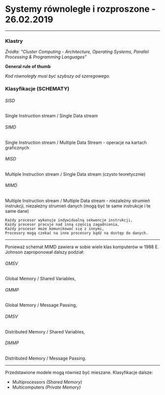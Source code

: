 # Systemy równoległe i rozproszone - 26.02.2019
---

### Klastry
_Źródła:  “Cluster Computing - Architecture, Operating Systems, Parallel Processing & Programming Languages”_

__General rule of thumb__

_Kod równoległy musi być szybszy od szeregowego._

### Klasyfikacje (SCHEMATY)
###### SISD 
Single Instruction stream / Single Data stream


###### SIMD 
Single Instruction stream / Multiple Data Stream - operacje na kartach graficznych


###### MISD 
Multiple Instruction stream / Single Data stream (czysto teoretycznie)


###### MIMD 
Multiple Instruction stream / Multiple Data stream - niezależny strumień instrukcji, niezależny strumień danych (mogą być te same instrukcje i te same dane)


	Każdy procesor wykonuje indywidualną sekwencje instrukcji,
	Każdy procesor pracuje nad inną częścią zagadnienia,
	Każdy procesor może komunikować się z innymi,
	Procesory mogą czekać na inne procesory bądź na dostęp do danych.

---

Ponieważ schemat MIMD zawiera w sobie wiele klas komputerów w 1988 E. Johnson zaproponował dalszy podział:
###### GMSV 
Global Memory / Shared Variables,


###### GMMP 
Global Memory / Message Passing,


###### DMSV 
Distributed Memory / Shared Variables,


###### DMMP 
Distributed Memory / Message Passing.


---

Przedstawione modele mogą również być mieszane.
Klasyfikacje dalsze:
* Multiprocessors _(Shared Memory)_
* Multicomputers _(Private Memory)_
